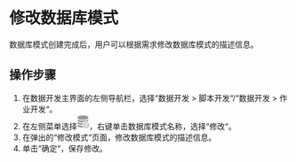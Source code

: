 # 修改数据库模式<a name="dayu_01_0413"></a>

数据库模式创建完成后，用户可以根据需求修改数据库模式的描述信息。

## 操作步骤<a name="zh-cn_topic_0125937951_section676265443012"></a>

1.  在数据开发主界面的左侧导航栏，选择“数据开发  \>  脚本开发“/“数据开发  \>  作业开发“。
2.  在左侧菜单选择![](figures/icon-DLF-data_connection.png)，右键单击数据库模式名称，选择“修改“。
3.  在弹出的“修改模式“页面，修改数据库模式的描述信息。
4.  单击“确定“，保存修改。

